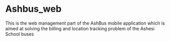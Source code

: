 # Ashbus_web
This is the web management part of the AshBus mobile application which is aimed at solving the billing and location tracking problem of the Ashesi School buses 
